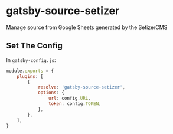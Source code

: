 # gatsby-source-setizer

Manage source from Google Sheets generated by the SetizerCMS

## Set The Config

In `gatsby-config.js`:

```js
module.exports = {
    plugins: [
        {
            resolve: 'gatsby-source-setizer',
            options: {
                url: config.URL,
                token: config.TOKEN,
            },
        },
    ],
}
```

